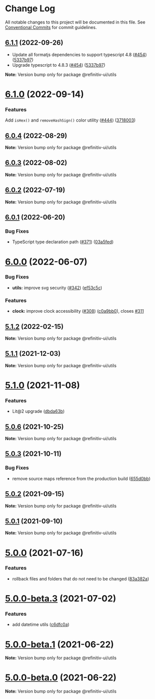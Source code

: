 # Change Log

All notable changes to this project will be documented in this file.
See [Conventional Commits](https://conventionalcommits.org) for commit guidelines.

## [6.1.1](https://github.com/Refinitiv/refinitiv-ui/compare/@refinitiv-ui/utils@6.1.0...@refinitiv-ui/utils@6.1.1) (2022-09-26)

* Update all formatjs dependencies to support typescript 4.8 ([#454](https://github.com/Refinitiv/refinitiv-ui/pull/454)) ([5337b97](https://github.com/Refinitiv/refinitiv-ui/commit/5337b97dc6958f84b36bdbffdea6dfbbc5203596))
* Upgrade typescript to 4.8.3 ([#454](https://github.com/Refinitiv/refinitiv-ui/pull/454)) ([5337b97](https://github.com/Refinitiv/refinitiv-ui/commit/5337b97dc6958f84b36bdbffdea6dfbbc5203596))

**Note:** Version bump only for package @refinitiv-ui/utils





# [6.1.0](https://github.com/Refinitiv/refinitiv-ui/compare/@refinitiv-ui/utils@6.0.4...@refinitiv-ui/utils@6.1.0) (2022-09-14)


### Features

Add `isHex()` and `removeHashSign()` color utility ([#444](https://github.com/Refinitiv/refinitiv-ui/issues/444)) ([3718003](https://github.com/Refinitiv/refinitiv-ui/commit/37180039a77d908acd731c89067ecfce3f23955f))





## [6.0.4](https://github.com/Refinitiv/refinitiv-ui/compare/@refinitiv-ui/utils@6.0.3...@refinitiv-ui/utils@6.0.4) (2022-08-29)

**Note:** Version bump only for package @refinitiv-ui/utils





## [6.0.3](https://github.com/Refinitiv/refinitiv-ui/compare/@refinitiv-ui/utils@6.0.2...@refinitiv-ui/utils@6.0.3) (2022-08-02)

**Note:** Version bump only for package @refinitiv-ui/utils





## [6.0.2](https://github.com/Refinitiv/refinitiv-ui/compare/@refinitiv-ui/utils@6.0.1...@refinitiv-ui/utils@6.0.2) (2022-07-19)

**Note:** Version bump only for package @refinitiv-ui/utils





## [6.0.1](https://github.com/Refinitiv/refinitiv-ui/compare/@refinitiv-ui/utils@6.0.0...@refinitiv-ui/utils@6.0.1) (2022-06-20)


### Bug Fixes

* TypeScript type declaration path ([#371](https://github.com/Refinitiv/refinitiv-ui/issues/371)) ([03a5fed](https://github.com/Refinitiv/refinitiv-ui/commit/03a5fed7c6b93f0c3fe8604634026ade34cc6329))





# [6.0.0](https://github.com/Refinitiv/refinitiv-ui/compare/@refinitiv-ui/utils@6.0.0-next.1...@refinitiv-ui/utils@6.0.0) (2022-06-07)


### Bug Fixes

* **utils:** improve svg security ([#342](https://github.com/Refinitiv/refinitiv-ui/issues/342)) ([ef53c5c](https://github.com/Refinitiv/refinitiv-ui/commit/ef53c5c8918548a0c2aa67a1934ba0823698a9e8))


### Features

* **clock:** improve clock accessibility ([#308](https://github.com/Refinitiv/refinitiv-ui/issues/308)) ([c0a9bb0](https://github.com/Refinitiv/refinitiv-ui/commit/c0a9bb04c212b6aa4dbce495bec4faebd9080eaf)), closes [#311](https://github.com/Refinitiv/refinitiv-ui/issues/311)





## [5.1.2](https://github.com/Refinitiv/refinitiv-ui/compare/@refinitiv-ui/utils@5.1.1...@refinitiv-ui/utils@5.1.2) (2022-02-15)

**Note:** Version bump only for package @refinitiv-ui/utils





## [5.1.1](https://github.com/Refinitiv/refinitiv-ui/compare/@refinitiv-ui/utils@5.1.0...@refinitiv-ui/utils@5.1.1) (2021-12-03)

**Note:** Version bump only for package @refinitiv-ui/utils





# [5.1.0](https://github.com/Refinitiv/refinitiv-ui/compare/@refinitiv-ui/utils@5.0.6...@refinitiv-ui/utils@5.1.0) (2021-11-08)


### Features

* Lit@2 upgrade ([dbda63b](https://github.com/Refinitiv/refinitiv-ui/commit/dbda63be97257f891cb1f2c5ff46b638c70e0b15))





## [5.0.6](https://github.com/Refinitiv/refinitiv-ui/compare/@refinitiv-ui/utils@5.0.3...@refinitiv-ui/utils@5.0.6) (2021-10-25)

**Note:** Version bump only for package @refinitiv-ui/utils





## [5.0.3](https://github.com/Refinitiv/refinitiv-ui/compare/@refinitiv-ui/utils@5.0.2...@refinitiv-ui/utils@5.0.3) (2021-10-11)


### Bug Fixes

* remove source maps reference from the production build ([655d0bb](https://github.com/Refinitiv/refinitiv-ui/commit/655d0bb57290e5fe1276bf1a99bd7a0190d7a2f8))





## [5.0.2](https://git.sami.int.thomsonreuters.com/elf/refinitiv-ui/compare/@refinitiv-ui/utils@5.0.1...@refinitiv-ui/utils@5.0.2) (2021-09-15)

**Note:** Version bump only for package @refinitiv-ui/utils





## [5.0.1](https://git.sami.int.thomsonreuters.com/elf/refinitiv-ui/compare/@refinitiv-ui/utils@5.0.0...@refinitiv-ui/utils@5.0.1) (2021-09-10)

**Note:** Version bump only for package @refinitiv-ui/utils





# [5.0.0](https://git.sami.int.thomsonreuters.com/elf/refinitiv-ui/compare/@refinitiv-ui/utils@5.0.0-beta.3...@refinitiv-ui/utils@5.0.0) (2021-07-16)


### Features

* rollback files and folders that do not need to be changed ([83a382a](https://git.sami.int.thomsonreuters.com/elf/refinitiv-ui/commits/83a382a522c10895b4c31c69fe19f5f7d00c9f66))





# [5.0.0-beta.3](https://git.sami.int.thomsonreuters.com/elf/refinitiv-ui/compare/@refinitiv-ui/utils@5.0.0-beta.1...@refinitiv-ui/utils@5.0.0-beta.3) (2021-07-02)

### Features

- add datetime utils ([c6dfc0a](https://git.sami.int.thomsonreuters.com/elf/refinitiv-ui/commits/c6dfc0a75eac8fb6b37fd5ad31feec154532fdff))

# [5.0.0-beta.1](https://git.sami.int.thomsonreuters.com/elf/refinitiv-ui/compare/@refinitiv-ui/utils@5.0.0-beta.0...@refinitiv-ui/utils@5.0.0-beta.1) (2021-06-22)

**Note:** Version bump only for package @refinitiv-ui/utils

# [5.0.0-beta.0](https://git.sami.int.thomsonreuters.com/elf/refinitiv-ui/compare/@refinitiv-ui/utils@5.0.0-alpha.6...@refinitiv-ui/utils@5.0.0-beta.0) (2021-06-22)

**Note:** Version bump only for package @refinitiv-ui/utils

